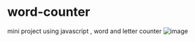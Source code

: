 # word-counter
mini project using javascript , word and letter counter 
![image](https://github.com/amanbind898/word-counter/assets/119284895/5a18f40a-9839-4775-88a1-08efab0e30f0)
